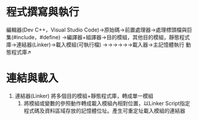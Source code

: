 # 程式撰寫與執行
編輯器(Dev C++，Visual Studio Code)→原始碼→前置處理器→處理標頭檔與巨集(#include，#define)
→編譯器+組譯器→目的模組，其他目的模組，靜態程式庫→連結器(Linker)→載入模組(可執行檔)
→→→→→→載入器→主記憶體執行
動態程式庫↗

# 連結與載入
1. 連結器(Linker)
將多個目的模組+靜態程式庫，轉成單一模組
	1. 將模組或變數的參照動作轉成載入模組內相對位置，以Linker Script指定程式碼及資料區域存放的記憶體位址。產生可重定址載入模組的連結器